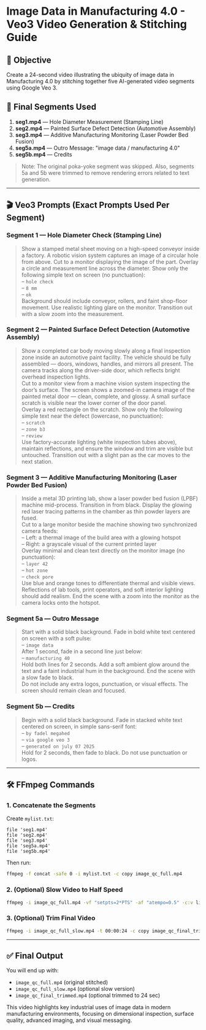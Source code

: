 # Image Data in Manufacturing 4.0 - Veo3 Video Generation & Stitching Guide

## 🎯 Objective

Create a 24-second video illustrating the ubiquity of image data in Manufacturing 4.0 by stitching together five AI-generated video segments using Google Veo 3.

## 📼 Final Segments Used

1. **seg1.mp4** — Hole Diameter Measurement (Stamping Line)
2. **seg2.mp4** — Painted Surface Defect Detection (Automotive Assembly)
3. **seg3.mp4** — Additive Manufacturing Monitoring (Laser Powder Bed Fusion)
4. **seg5a.mp4** — Outro Message: "image data / manufacturing 4.0"
5. **seg5b.mp4** — Credits

> Note: The original poka-yoke segment was skipped. Also, segments 5a and 5b were trimmed to remove rendering errors related to text generation.

---

## 🎬 Veo3 Prompts (Exact Prompts Used Per Segment)

### **Segment 1 — Hole Diameter Check (Stamping Line)**

> Show a stamped metal sheet moving on a high-speed conveyor inside a factory. A robotic vision system captures an image of a circular hole from above. Cut to a monitor displaying the image of the part. Overlay a circle and measurement line across the diameter. Show only the following simple text on screen (no punctuation):\
> – `hole check`\
> – `8 mm`\
> – `ok`\
> Background should include conveyor, rollers, and faint shop-floor movement. Use realistic lighting glare on the monitor. Transition out with a slow zoom into the measurement.

### **Segment 2 — Painted Surface Defect Detection (Automotive Assembly)**

> Show a completed car body moving slowly along a final inspection zone inside an automotive paint facility. The vehicle should be fully assembled — doors, windows, handles, and mirrors all present. The camera tracks along the driver-side door, which reflects bright overhead inspection lights.\
> Cut to a monitor view from a machine vision system inspecting the door’s surface. The screen shows a zoomed-in camera image of the painted metal door — clean, complete, and glossy. A small surface scratch is visible near the lower corner of the door panel.\
> Overlay a red rectangle on the scratch. Show only the following simple text near the defect (lowercase, no punctuation):\
> – `scratch`\
> – `zone b3`\
> – `review`\
> Use factory-accurate lighting (white inspection tubes above), maintain reflections, and ensure the window and trim are visible but untouched. Transition out with a slight pan as the car moves to the next station.

### **Segment 3 — Additive Manufacturing Monitoring (Laser Powder Bed Fusion)**

> Inside a metal 3D printing lab, show a laser powder bed fusion (LPBF) machine mid-process. Transition in from black. Display the glowing red laser tracing patterns in the chamber as thin powder layers are fused.\
> Cut to a large monitor beside the machine showing two synchronized camera feeds:\
> – Left: a thermal image of the build area with a glowing hotspot\
> – Right: a grayscale visual of the current printed layer\
> Overlay minimal and clean text directly on the monitor image (no punctuation):\
> – `layer 42`\
> – `hot zone`\
> – `check pore`\
> Use blue and orange tones to differentiate thermal and visible views. Reflections of lab tools, print operators, and soft interior lighting should add realism. End the scene with a zoom into the monitor as the camera locks onto the hotspot.

### **Segment 5a — Outro Message**

> Start with a solid black background. Fade in bold white text centered on screen with a soft pulse:\
> – `image data`\
> After 1 second, fade in a second line just below:\
> – `manufacturing 40`\
> Hold both lines for 2 seconds. Add a soft ambient glow around the text and a faint industrial hum in the background. End the scene with a slow fade to black.\
> Do not include any extra logos, punctuation, or visual effects. The screen should remain clean and focused.

### **Segment 5b — Credits**

> Begin with a solid black background. Fade in stacked white text centered on screen, in simple sans-serif font:\
> – `by fadel megahed`\
> – `via google veo 3`\
> – `generated on july 07 2025`\
> Hold for 2 seconds, then fade to black. Do not use punctuation or logos.

---

## 🛠️ FFmpeg Commands

### **1. Concatenate the Segments**

Create `mylist.txt`:

```text
file 'seg1.mp4'
file 'seg2.mp4'
file 'seg3.mp4'
file 'seg5a.mp4'
file 'seg5b.mp4'
```

Then run:

```bash
ffmpeg -f concat -safe 0 -i mylist.txt -c copy image_qc_full.mp4
```

### **2. (Optional) Slow Video to Half Speed**

```bash
ffmpeg -i image_qc_full.mp4 -vf "setpts=2*PTS" -af "atempo=0.5" -c:v libx264 -crf 18 -preset veryfast image_qc_full_slow.mp4
```

### **3. (Optional) Trim Final Video**

```bash
ffmpeg -i image_qc_full_slow.mp4 -t 00:00:24 -c copy image_qc_final_trimmed.mp4
```

---

## ✅ Final Output

You will end up with:

- `image_qc_full.mp4` (original stitched)
- `image_qc_full_slow.mp4` (optional slow version)
- `image_qc_final_trimmed.mp4` (optional trimmed to 24 sec)

This video highlights key industrial uses of image data in modern manufacturing environments, focusing on dimensional inspection, surface quality, advanced imaging, and visual messaging.

